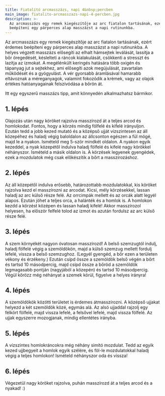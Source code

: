 ```yaml
---
title: Fiatalító arcmasszázs, napi 4&nbsp;percben
main_image: fiatalito-arcmasszazs-napi-4-percben.jpg
description: >-
  Az arcmasszázs egy remek kiegészítője az arc fiatalon tartásának, ezért érdemes
  beépíteni egy párperces alap masszázst a napi rutinunkba.
---
```


Az arcmasszázs egy remek kiegészítője az arc fiatalon tartásának, ezért érdemes
beépíteni egy párperces alap masszázst a napi rutinunkba. A helyes végzett
masszázs elősegíti az elhalt hámsejtek leválását, lassítja a bőr öregedését,
késlelteti a ráncok kialakulását, csökkenti a stresszt és lazítja az izmokat. A
megélénkült keringés hatására több oxigén és tápanyag jut a sejtekhez, ami
elősegíti azok megújulását, zavartalan működését és a gyógyulást. A vér gyorsabb
áramlásával hamarabb eltávoznak a méreganyagok, valamint fokozódik a krémek, vagy
az olajok értékes hatóanyagainak felszívódása a bőrön át.

Itt egy egyszerű masszázs tipp, amit könnyedén alkalmazhatsz bármikor.

## 1. lépés

Olajozás után nagy köröket rajzolva masszírozd át a teljes arcod és
homlokodat. Fontos, hogy a körzés mindig fölfelé és kifelé irányuljon.
Ezután tedd a jobb kezed mutató és a középső ujját vízszintesen az áll
közepéhez és haladj végig baloldalon az állcsonton egészen a fül mögé, majd
le a nyakon. Ismételd meg 5-ször mindkét oldalon. A nyakon egyik kezeddel, a
nyak közepétől indulva haladj fölfelé és kifelé nagy körökkel néhányszor.
Ismételd a másik oldalon is. A körzések legyenek gyengédek, ezek a mozdulatok
még csak előkészítik a bőrt a masszírozáshoz.

## 2. lépés

Az áll közepétől indulva erősebb, határozottabb mozdulatokkal, kis köröket
rajzolva kezd el masszírozni az arcodat. Kicsi, mély körzésekkel, lassan haladj
az arc külső része felé. Az orrcimpák mellett és az orcák alatt legyél alapos.
Ezután jöhet a teljes orca, a halánték és a homlok is. A homlokon kezdd a
körzést középen és lassan haladj kifelé! Akkor masszírozol helyesen, ha először
felfelé tolod az izmot és azután fordulsz az arc külső része felé.

## 3. lépés

A szem környékét nagyon óvatosan masszírozd! A belső szemzugtól indulj,
haladj fölfelé végig a szemöldökön, majd a külső szemzug mellett fordulj lefelé,
vissza a belső szemzughoz. (Legyél gyengéd, a bőr ezen a területen vékony és
érzékeny.) Ezután csípd össze a szemöldök belső végén a bőrt és tartsd 10
másodpercig, majd csípd össze a bőröd a szemöldök legmagasabb pontján (nagyjából
a közepén) és tartsd 10 másodpercig. Végül kőrözz még néhányat a szemek körül,
figyelve a helyes irányra!

## 4. lépés

A szemöldökök közötti területet is érdemes átmasszírozni. A középső ujjakat
helyezd a két szemöldök közé, egymás alá. Az alsó ujjaddal rajzolj egy
félkört fölfelé, majd vissza lefelé, a felsővel lefelé, majd vissza fölfelé.
Az ujjak egyszerre mozogjanak, mindig ellentétes irányba.

## 5. lépés

A vízszintes homlokráncokra még néhány simító mozdulat. Tedd az egyik kezed
ujjbegyeit a homlok egyik szélére, és föl-le mozdulatokkal haladj végig a
teljes homlokon! Ismételd néhányszor oda és vissza!

## 6. lépés

Végezetül nagy köröket rajzolva, puhán masszírozd át a teljes arcod és a nyakad! :)


